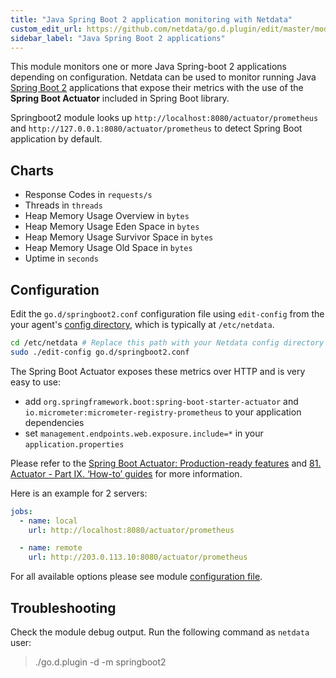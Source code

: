 ```yaml
---
title: "Java Spring Boot 2 application monitoring with Netdata"
custom_edit_url: https://github.com/netdata/go.d.plugin/edit/master/modules/springboot2/README.md
sidebar_label: "Java Spring Boot 2 applications"
---
```




This module monitors one or more Java Spring-boot 2 applications depending on configuration.
Netdata can be used to monitor running Java [Spring Boot 2](https://spring.io/) applications that expose their metrics with the use of the **Spring Boot Actuator** included in Spring Boot library.

Springboot2 module looks up `http://localhost:8080/actuator/prometheus` and `http://127.0.0.1:8080/actuator/prometheus` to detect Spring Boot application by default.

## Charts

-   Response Codes in `requests/s`
-   Threads in `threads`
-   Heap Memory Usage Overview in `bytes`
-   Heap Memory Usage Eden Space in `bytes`
-   Heap Memory Usage Survivor Space in `bytes`
-   Heap Memory Usage Old Space in `bytes`
-   Uptime in `seconds`

## Configuration

Edit the `go.d/springboot2.conf` configuration file using `edit-config` from the your agent's [config
directory](/docs/agent/step-by-step/step-04#find-your-netdataconf-file), which is typically at `/etc/netdata`.

```bash
cd /etc/netdata # Replace this path with your Netdata config directory
sudo ./edit-config go.d/springboot2.conf
```

The Spring Boot Actuator exposes these metrics over HTTP and is very easy to use:

-   add `org.springframework.boot:spring-boot-starter-actuator` and `io.micrometer:micrometer-registry-prometheus` to your application dependencies
-   set `management.endpoints.web.exposure.include=*` in your `application.properties`

Please refer to the [Spring Boot Actuator: Production-ready features](https://docs.spring.io/spring-boot/current/reference/html/production-ready.html) 
and [81. Actuator - Part IX. ‘How-to’ guides](https://docs.spring.io/spring-boot/current/reference/html/howto-actuator.html) for more information.

Here is an example for 2 servers:

```yaml
jobs:
  - name: local
    url: http://localhost:8080/actuator/prometheus

  - name: remote
    url: http://203.0.113.10:8080/actuator/prometheus
```

For all available options please see module [configuration file](https://github.com/netdata/go.d.plugin/blob/master/config/go.d/springboot2.conf).

## Troubleshooting

Check the module debug output. Run the following command as `netdata` user:

> ./go.d.plugin -d -m springboot2
